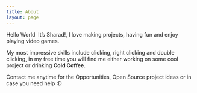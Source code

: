 ```yaml
---
title: About
layout: page
---
```


Hello World 
<img src='https://emojis.slackmojis.com/emojis/images/1536351075/4594/blob-wave.gif' alt='' class='emoji'>
It’s Sharad!, I love making projects, having fun and enjoy playing video games.

My most impressive skills include clicking, right clicking and double clicking, in my free time you will find me either working on some cool project or drinking **Cold Coffee**.

<!-- I'm currently developing a visual interface for the Ciphers in Cryptography 
<img src='https://emojis.slackmojis.com/emojis/images/1471045839/793/computerrage.gif' alt='' class='emoji'>.
Here's the link: [click here](https://sharadcodes.github.io/crypto/).  -->

Contact me anytime for the Opportunities, Open Source project ideas or in case you need help :D
